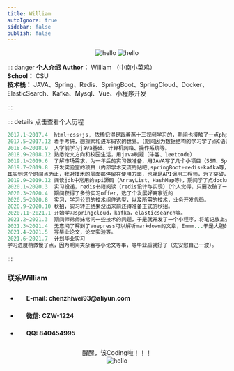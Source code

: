 ```yaml
---
title: William
autoIgnore: true
sidebar: false
publish: false
---
```


<William />

<el-divider><vp-icon name="hongbao" size='20' /></el-divider>

<Introduction />

<el-divider content-position="left"><vp-icon name="xunzhang" size='20'/></el-divider>
<div style="text-align: center">
<img :src="$withBase('/yantuanzi/1515765046841128.gif')" alt="hello" />
<img :src="$withBase('/yantuanzi/1515765046107532.gif')" alt="hello" />
</div>
<el-divider content-position="left"><vp-icon name="location" size='20' /></el-divider>

::: danger <strong>个人介绍</strong>
<strong >Author：</strong> William （中南小菜鸡） <br />
<strong >School：</strong> CSU  <br />
<strong >技术栈：</strong>
JAVA、Spring、Redis、SpringBoot、SpringCloud、Docker、ElasticSearch、Kafka、Mysql、Vue、小程序开发<br />

:::

::: details 点击查看个人历程
```java
2017.1~2017.4  html+css+js, 依稀记得是跟着燕十三视频学习的，期间也接触了一点php，水平也就半桶水吧，一个化学仔刚开始接触代码，越发好奇。
2017.5~2017.12 着手考研，想探索和进军码农的世界。（期间因为数据结构的学习学了点C语言）
2018.4~2018.9  入学前学习java基础、计算机网络、操作系统等。
2018.9~2018.12 熟悉论文方向和校园生活，用java刷题（牛客、leetcode）
2019.1~2019.6  了解市场需求，为一年后的实习做准备，用JAVA写了几个小项目（SSM、SpringBoot）。
2019.7~2019.8  开发实验室的项目（内部学术交流的贴吧,springBoot+redis+kafka等，前后端不分离）
其实到这个时间点为止，我对技术的层面都停留在使用方面，也就是API调用工程师，为了突破，开始尝试阅读源码。
2019.9~2019.12 阅读jdk中常用的api源码（ArrayList、HashMap等），期间学了点docker、go、python、springcloud。
2020.1~2020.3  实习投递，redis书籍阅读（redis设计与实现）（个人觉得，只要攻破了一个组件，其他组件也没问题，学习方法套路都一样，所以就先攻redis）
2020.3~2020.4  期间获得了多份实习offer，选了个发展好离家近的
2020.5~2020.8  实习，学习公司的技术组件选型，以及所需的技术，业务开发代码。
2020.9~2020.10 秋招，实习转正结果没出来前还得准备正式的秋招。
2020.11~2021.1 开始学习springcloud，kafka，elasticsearch等。
2021.2~2021.3  期间师弟师妹常问一些技术的问题，于是就开发了一个小程序，将笔记放上去让他们自己看吧，遇到问题再问。
2021.3~2021.4  无意间了解到了Vuepress可以解析markdown的文章，Emmm...于是大胆的想法就出来了，做了一个笔记栖息地，笔记终于有地方放了。
2021.4~2021.5  写毕业论文，论文实验等。
2021.6~2021.7  计划毕业实习
学习进度稍微慢了点，因为期间夹杂着写小论文等事，等毕业后就好了（先安慰自己一波）。
```
:::

### 联系William

- <div class="info"><vp-icon name="mail" size='25' /> <strong> E-mail: chenzhiwei93@aliyun.com</strong></div>
- <div class="info"><vp-icon name="weixin" size='25' /> <strong> 微信: CZW-1224</strong></div>
- <div class="info"><vp-icon name="qq" size='25' /> <strong> QQ: 840454995</strong></div>

<el-divider><vp-icon name="gift" size='20' /></el-divider>
<div style="text-align: center">
<div>醒醒，该Coding啦！！！</div>
<img :src="$withBase('/yantuanzi/1515765045237034.gif')" alt="hello" />
</div>
<style>
 .info{
    width: 300px;
    padding: 0 0 0 20px;
    height: 40px;
    line-height: 40px;
 }
 .info:hover {
    animation: infoMsg .5s linear;
    animation-fill-mode: forwards;
}
@keyframes infoMsg{
    0%{
        transform: translateX(0);
    }
    100%{
        transform: translateX(30px);
    }
}
</style>
